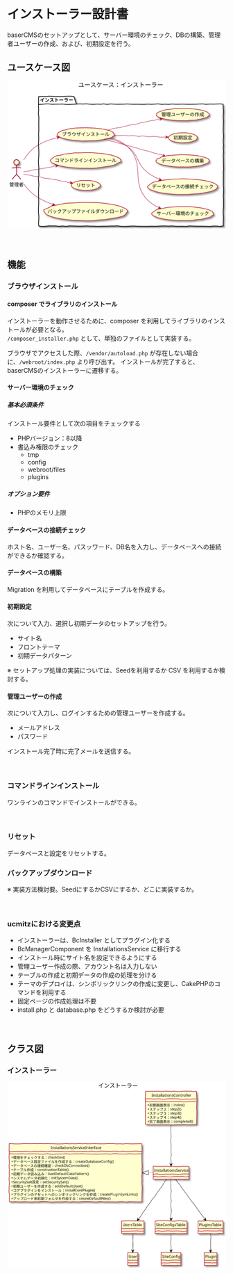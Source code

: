 # インストーラー設計書

baserCMSのセットアップとして、サーバー環境のチェック、DBの構築、管理者ユーザーの作成、および、初期設定を行う。

## ユースケース図

![ユースケース図：固定ページ管理](../../../svg/use_case/baser-core/installer.svg)

　
## 機能
### ブラウザインストール
#### composer でライブラリのインストール
インストーラーを動作させるために、composer を利用してライブラリのインストールが必要となる。  
`/composer_installer.php` として、単独のファイルとして実装する。

ブラウザでアクセスした際、`/vendor/autoload.php` が存在しない場合に、`/webroot/index.php` より呼び出す。 インストールが完了すると、baserCMSのインストーラーに遷移する。


#### サーバー環境のチェック
##### 基本必須条件
インストール要件として次の項目をチェックする
- PHPバージョン：8以降
- 書込み権限のチェック
  - tmp
  - config
  - webroot/files
  - plugins

##### オプション要件
- PHPのメモリ上限

#### データベースの接続チェック
ホスト名、ユーザー名、パスッワード、DB名を入力し、データベースへの接続ができるか確認する。

#### データベースの構築
Migration を利用してデータベースにテーブルを作成する。

#### 初期設定
次について入力、選択し初期データのセットアップを行う。
- サイト名
- フロントテーマ
- 初期データパターン

※ セットアップ処理の実装については、Seedを利用するか CSV を利用するか検討する。

#### 管理ユーザーの作成
次について入力し、ログインするための管理ユーザーを作成する。
- メールアドレス
- パスワード

インストール完了時に完了メールを送信する。

　
### コマンドラインインストール
ワンラインのコマンドでインストールができる。

　
### リセット
データベースと設定をリセットする。

### バックアップダウンロード
※ 実装方法検討要。SeedにするかCSVにするか、どこに実装するか。

　
### ucmitzにおける変更点
- インストーラーは、BcInstaller としてプラグイン化する
- BcManagerComponent を InstallationsService に移行する
- インストール時にサイト名を設定できるようにする
- 管理ユーザー作成の際、アカウント名は入力しない
- テーブルの作成と初期データの作成の処理を分ける
- テーマのデプロイは、シンボリックリンクの作成に変更し、CakePHPのコマンドを利用する
- 固定ページの作成処理は不要
- install.php と database.php をどうするか検討が必要

　
## クラス図
### インストーラー
![クラス図：インストーラー](../../../svg/class/baser-core/installer.svg)
　
